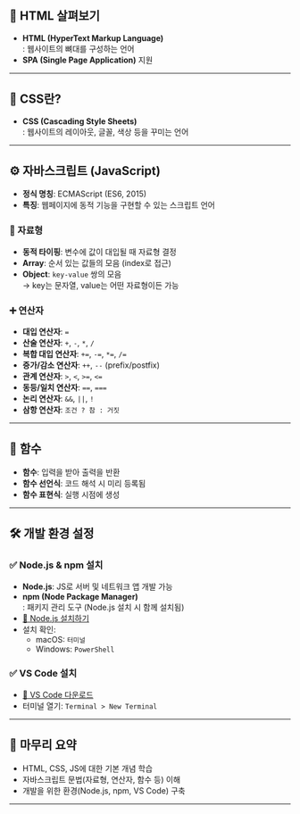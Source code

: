 ## 📌 HTML 살펴보기
- **HTML (HyperText Markup Language)**  
  : 웹사이트의 뼈대를 구성하는 언어  
- **SPA (Single Page Application)** 지원

---

## 🎨 CSS란?
- **CSS (Cascading Style Sheets)**  
  : 웹사이트의 레이아웃, 글꼴, 색상 등을 꾸미는 언어

---

## ⚙️ 자바스크립트 (JavaScript)
- **정식 명칭**: ECMAScript (ES6, 2015)  
- **특징**: 웹페이지에 동적 기능을 구현할 수 있는 스크립트 언어  

### 📂 자료형
- **동적 타이핑**: 변수에 값이 대입될 때 자료형 결정
- **Array**: 순서 있는 값들의 모음 (index로 접근)
- **Object**: `key-value` 쌍의 모음  
  → key는 문자열, value는 어떤 자료형이든 가능

### ➕ 연산자
- **대입 연산자**: `=`
- **산술 연산자**: `+`, `-`, `*`, `/`
- **복합 대입 연산자**: `+=`, `-=`, `*=`, `/=`
- **증가/감소 연산자**: `++`, `--` (prefix/postfix)
- **관계 연산자**: `>`, `<`, `>=`, `<=`
- **동등/일치 연산자**: `==`, `===`
- **논리 연산자**: `&&`, `||`, `!`
- **삼항 연산자**: `조건 ? 참 : 거짓`

---

## 🧮 함수
- **함수**: 입력을 받아 출력을 반환
- **함수 선언식**: 코드 해석 시 미리 등록됨
- **함수 표현식**: 실행 시점에 생성

---

## 🛠️ 개발 환경 설정

### ✅ Node.js & npm 설치
- **Node.js**: JS로 서버 및 네트워크 앱 개발 가능
- **npm (Node Package Manager)**  
  : 패키지 관리 도구 (Node.js 설치 시 함께 설치됨)
- [🔗 Node.js 설치하기](https://nodejs.org/en/)  
- 설치 확인:  
  - macOS: `터미널`  
  - Windows: `PowerShell`

### ✅ VS Code 설치
- [🔗 VS Code 다운로드](https://code.visualstudio.com/)  
- 터미널 열기: `Terminal > New Terminal`

---

## 🧾 마무리 요약
- HTML, CSS, JS에 대한 기본 개념 학습
- 자바스크립트 문법(자료형, 연산자, 함수 등) 이해
- 개발을 위한 환경(Node.js, npm, VS Code) 구축

---
